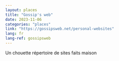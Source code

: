 ```yaml
---
layout: places
title: "Gossip's web"
date: 2023-11-06
categories: "places"
link: "https://gossipsweb.net/personal-websites"
lang: fr
lang-ref: gossipsweb
---
```

Un chouette répertoire de sites faits maison
